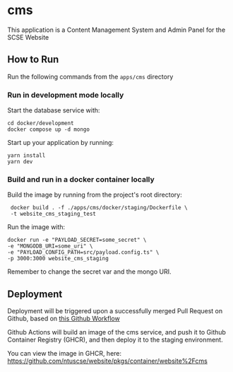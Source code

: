 # cms

This application is a Content Management System and Admin Panel for the SCSE Website

## How to Run

Run the following commands from the `apps/cms` directory

### Run in development mode locally

Start the database service with:

```shell
cd docker/development
docker compose up -d mongo
```

Start up your application by running:

```shell
yarn install
yarn dev
```

### Build and run in a docker container locally

Build the image by running from the project's root directory:

```shell
 docker build . -f ./apps/cms/docker/staging/Dockerfile \
 -t website_cms_staging_test
```

Run the image with:

```shell
docker run -e "PAYLOAD_SECRET=some_secret" \
-e "MONGODB_URI=some_uri" \
-e "PAYLOAD_CONFIG_PATH=src/payload.config.ts" \
-p 3000:3000 website_cms_staging
```

Remember to change the secret var and the mongo URI.

[//]: # "2. run `docker compose up -d`"

[//]: # "### Build and run via minikube locally"

## Deployment

Deployment will be triggered upon a successfully merged Pull Request on Github, based on [this Github Workflow](../../.github/workflows/cd-staging.yml)

Github Actions will build an image of the cms service, and push it to Github Container Registry (GHCR), and then deploy it to the staging environment.

You can view the image in GHCR, here: https://github.com/ntuscse/website/pkgs/container/website%2Fcms
